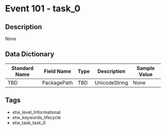 # Event 101 - task_0

## Description
None

## Data Dictionary
|Standard Name|Field Name|Type|Description|Sample Value|
|---|---|---|---|---|
|TBD|PackagePath|TBD|UnicodeString|None|None|

## Tags
* etw_level_Informational
* etw_keywords_lifecycle
* etw_task_task_0